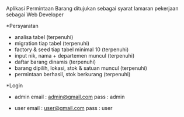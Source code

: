 Aplikasi Permintaan Barang
ditujukan sebagai syarat lamaran pekerjaan sebagai Web Developer

\*Persyaratan

-   analisa tabel (terpenuhi)
-   migration tiap tabel (terpenuhi)
-   factory & seed tiap tabel minimal 10 (terpenuhi)
-   input nik, nama + departemen muncul (terpenuhi)
-   daftar barang dinamis (terpenuhi)
-   barang dipilih, lokasi, stok & satuan muncul (terpenuhi)
-   permintaan berhasil, stok berkurang (terpenuhi)

\*Login

-   admin
    email : admin@gmail.com
    pass : admin

-   user
    email : user@gmail.com
    pass : user
